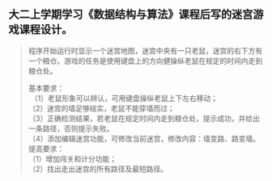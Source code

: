 ## 大二上学期学习《数据结构与算法》课程后写的迷宫游戏课程设计。  


> 程序开始运行时显示一个迷宫地图，迷宫中央有一只老鼠，迷宫的右下方有一个粮仓。游戏的任务是使用键盘上的方向健操纵老鼠在规定的时间内走到粮仓处。  
> 
> 基本要求：  
>  &nbsp;（1）老鼠形象可以辨认，可用键盘操纵老鼠上下左右移动；  
>  （2）迷宫的墙足够结实，老鼠不能穿墙而过；  
>  （3）正确检测结果，若老鼠在规定时间内走到粮仓处，提示成功，并给出一条路径，否则提示失败。  
>  （4）添加编辑迷宫功能，可修改当前迷宫，修改内容：墙变路、路变墙。  
>提高要求：  
>  （1）增加闯关和计分功能；  
>  （2）找出走出迷宫的所有路径及最短路径。  

